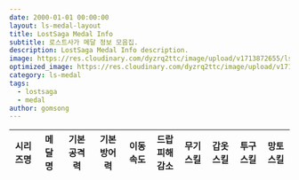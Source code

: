 ```yaml
---
date: 2000-01-01 00:00:00
layout: ls-medal-layout
title: LostSaga Medal Info
subtitle: 로스트사가 메달 정보 모음집.
description: LostSaga Medal Info description.
image: https://res.cloudinary.com/dyzrq2ttc/image/upload/v1713872655/lslab_hero.jpg
optimized_image: https://res.cloudinary.com/dyzrq2ttc/image/upload/v1713872667/lslab_hero_sized_380.png
category: ls-medal
tags:
  - lostsaga
  - medal
author: gomsong
---
```


<!-- include css -->
<link rel="stylesheet" href="/assets/css/medal/medal_table.css" />
<link rel="stylesheet" href="/assets/css/medal/medal_tooltip.css" />
<link rel="stylesheet" href="/assets/css/reset.css" />

<!-- include javascript -->
<script src="/assets/js/medal/medal_tooltip.js"></script>
<!-- reference : https://cjwoov.tistory.com/80 -->
<script src="/assets/json/medal/medal_data.json" type="text/javascript"></script>


<!-- content -->
<p id="medal_list_zone">
    <table id="medal_list">
        <thead>
            <tr>
                <th class="medal_series">시리즈명</th>
                <th class="medal_name">메달명</th>
                <th class="medal_data">기본공격력</th>
                <th class="medal_data">기본방어력</th>
                <th class="medal_data">이동속도</th>
                <th class="medal_data">드랍피해<br>감소</th>
                <th class="medal_data">무기스킬</th>
                <th class="medal_data">갑옷스킬</th>
                <th class="medal_data">투구스킬</th>
                <th class="medal_data">망토스킬</th>
            </tr>
        </thead>
    </table>
</p>

<!-- script -->
<!-- reference : https://cjwoov.tistory.com/80 -->
<script>
let medalJson = JSON.parse(JSON.stringify(Params));
let medal_list = document.getElementById("medal_list");
var tbody, tr, td, tooltip_container,td_series;

tbody = document.createElement("tbody");
medal_list.append(tbody);

for (series of medalJson["series"]) {

    // cell of medal name
    for (medal of series["data"]) {
        
        // table row, and tooltip container
        tr = document.createElement("tr");
        // tr.className = "tooltip_container";
        tbody.append(tr);

        td_series = document.createElement("td");
        td_series.className = "medal_series"; 
        td_series.innerHTML = series["name_kr"];  // get name field 
        tr.append(td_series);

        td = document.createElement("td");
        td.className = "medal_name";
        td.innerHTML = medal["name_kr"];  // get name field
        tr.append(td);

        tooltip_container = document.createElement("span");
        tooltip_container.className = "tooltip_container";
        tr.append(tooltip_container);
        for (stat of medal["data"]) {
            td = document.createElement("td");
            td.className = "medal_data " + getTdClassName(stat);
            td.innerHTML = getTdData(stat);  // get each stat field
            tooltip_container.append(td);
        }

        // tooltip div
        appendTooltip(tooltip_container, medal["name"], medal["name_kr"], medal["data"]);
    }
}

/**
 * Get Medal Stat innerHTML String 
 * @param {String} stat medal stat
 */
function getTdData(data) {
    if (data == "" || data == "0") {
        // no data
        return '<font></font>';
    } else if (data[0] != '-') {
        return '<font>' + data + '</font>';
    }
    return "Error!";
}


/**
 * Get ClassName whether stat is 0 or not
 * @param {String} stat medal stat
 */
function getTdClassName(data) {
    if (data == "" || data == "0") {
        // no data
        return 'medal_data-no_exists';
    } else if (data[0] != '-') {
        return 'medal_data-exists';
    }
    return "Error!";
}

</script>
